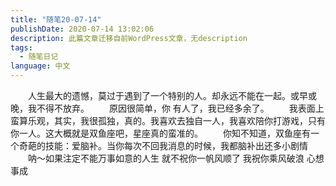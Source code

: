 ```yaml
---
title: "随笔20-07-14"
publishDate: 2020-07-14 13:02:06 
description: 此篇文章迁移自前WordPress文章，无description
tags:
  - 随笔日记
language: 中文
---
```


　　人生最大的遗憾，莫过于遇到了一个特别的人。却永远不能在一起。或早或晚，我不得不放弃。 　　原因很简单，你 有人了，我已经多余了。 　　我表面上蛮算乐观，其实，我很孤独，真的。我喜欢去独自一人，我喜欢陪你打游戏，只有你一人。这大概就是双鱼座吧，星座真的蛮准的。 　　你知不知道，双鱼座有一个奇葩的技能：爱脑补。当你每次不回我消息的时候，我都脑补出还多小剧情 　　呐～如果注定不能万事如意的人生 就不祝你一帆风顺了 我祝你乘风破浪 心想事成
